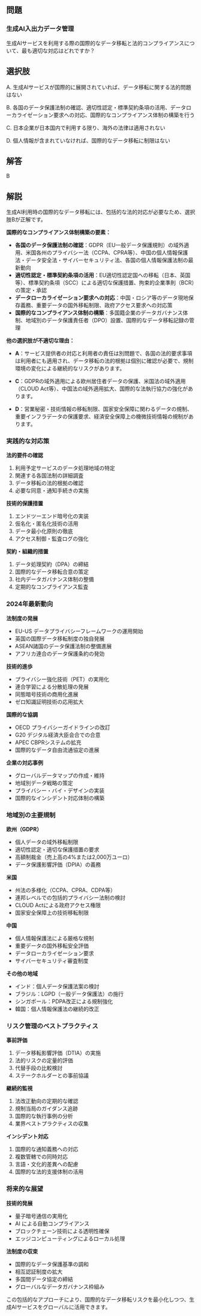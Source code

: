 ## 問題
### 生成AI入出力データ管理
生成AIサービスを利用する際の国際的なデータ移転と法的コンプライアンスについて、最も適切な対応はどれですか？

## 選択肢
A. 生成AIサービスが国際的に展開されていれば、データ移転に関する法的問題はない

B. 各国のデータ保護法制の確認、適切性認定・標準契約条項の活用、データローカライゼーション要求への対応、国際的なコンプライアンス体制の構築を行う

C. 日本企業が日本国内で利用する限り、海外の法律は適用されない

D. 個人情報が含まれていなければ、国際的なデータ移転に制限はない

## 解答
B

## 解説
生成AI利用時の国際的なデータ移転には、包括的な法的対応が必要なため、選択肢Bが正解です。

**国際的なコンプライアンス体制構築の要素：**

- **各国のデータ保護法制の確認**：GDPR（EU一般データ保護規則）の域外適用、米国各州のプライバシー法（CCPA、CPRA等）、中国の個人情報保護法・データ安全法・サイバーセキュリティ法、各国の個人情報保護法制の最新動向
- **適切性認定・標準契約条項の活用**：EU適切性認定国への移転（日本、英国等）、標準契約条項（SCC）による適切な保護措置、拘束的企業準則（BCR）の策定・承認
- **データローカライゼーション要求への対応**：中国・ロシア等のデータ現地保存義務、重要データの国外移転制限、政府アクセス要求への対応策
- **国際的なコンプライアンス体制の構築**：多国籍企業のデータガバナンス体制、地域別のデータ保護責任者（DPO）設置、国際的なデータ移転記録の管理

**他の選択肢が不適切な理由：**

- **A**：サービス提供者の対応と利用者の責任は別問題で、各国の法的要求事項は利用者にも適用され、データ移転の法的根拠は個別に確認が必要で、規制環境の変化による継続的なリスクがあります。

- **C**：GDPRの域外適用による欧州居住者データの保護、米国法の域外適用（CLOUD Act等）、中国法の域外適用拡大、国際的な法執行協力の強化があります。

- **D**：営業秘密・技術情報の移転制限、国家安全保障に関わるデータの規制、重要インフラデータの保護要求、経済安全保障上の機微技術情報の規制があります。

### 実践的な対応策

**法的要件の確認**
1. 利用予定サービスのデータ処理地域の特定
2. 関連する各国法制の詳細調査
3. データ移転の法的根拠の確認
4. 必要な同意・通知手続きの実施

**技術的保護措置**
1. エンドツーエンド暗号化の実装
2. 仮名化・匿名化技術の活用
3. データ最小化原則の徹底
4. アクセス制御・監査ログの強化

**契約・組織的措置**
1. データ処理契約（DPA）の締結
2. 国際的なデータ移転合意の策定
3. 社内データガバナンス体制の整備
4. 定期的なコンプライアンス監査

### 2024年最新動向

**法制度の発展**
- EU-US データプライバシーフレームワークの運用開始
- 英国の国際データ移転制度の独自発展
- ASEAN諸国のデータ保護法制の整備進展
- アフリカ連合のデータ保護条約の発効

**技術的進歩**
- プライバシー強化技術（PET）の実用化
- 連合学習による分散処理の発展
- 同態暗号技術の商用化進展
- ゼロ知識証明技術の応用拡大

**国際的な協調**
- OECD プライバシーガイドラインの改訂
- G20 デジタル経済大臣会合での合意
- APEC CBPRシステムの拡充
- 国際的なデータ自由流通協定の進展

**企業の対応事例**
- グローバルデータマップの作成・維持
- 地域別データ戦略の策定
- プライバシー・バイ・デザインの実装
- 国際的なインシデント対応体制の構築

### 地域別の主要規制

**欧州（GDPR）**
- 個人データの域外移転制限
- 適切性認定・適切な保護措置の要求
- 高額制裁金（売上高の4%または2,000万ユーロ）
- データ保護影響評価（DPIA）の義務

**米国**
- 州法の多様化（CCPA、CPRA、CDPA等）
- 連邦レベルでの包括的プライバシー法制の検討
- CLOUD Actによる政府アクセス権限
- 国家安全保障上の技術移転制限

**中国**
- 個人情報保護法による厳格な規制
- 重要データの国外移転安全評価
- データローカライゼーション要求
- サイバーセキュリティ審査制度

**その他の地域**
- インド：個人データ保護法案の検討
- ブラジル：LGPD（一般データ保護法）の施行
- シンガポール：PDPA改正による規制強化
- 韓国：個人情報保護法の継続的改正

### リスク管理のベストプラクティス

**事前評価**
1. データ移転影響評価（DTIA）の実施
2. 法的リスクの定量的評価
3. 代替手段の比較検討
4. ステークホルダーとの事前協議

**継続的監視**
1. 法改正動向の定期的な確認
2. 規制当局のガイダンス追跡
3. 国際的な執行事例の分析
4. 業界ベストプラクティスの収集

**インシデント対応**
1. 国際的な通知義務への対応
2. 複数管轄での同時対応
3. 言語・文化的差異への配慮
4. 国際的な法的支援体制の活用

### 将来的な展望

**技術的発展**
- 量子暗号通信の実用化
- AI による自動コンプライアンス
- ブロックチェーン技術による透明性確保
- エッジコンピューティングによるローカル処理

**法制度の収束**
- 国際的なデータ保護基準の調和
- 相互認証制度の拡大
- 多国間データ協定の締結
- グローバルなデータガバナンス枠組み

この包括的なアプローチにより、国際的なデータ移転リスクを最小化しつつ、生成AIサービスをグローバルに活用できます。 